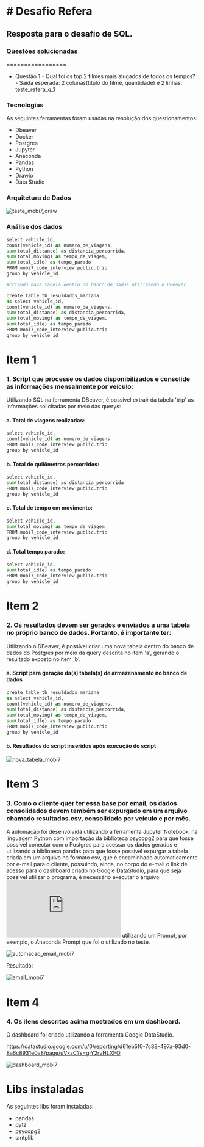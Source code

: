 # # Desafio Refera
## Resposta para o desafio de SQL.
### Questões solucionadas
=================
<!--ts-->
  * Questão 1 - Qual foi os top 2 filmes mais alugados de todos os tempos?
              - Saída esperada: 2 colunas(título do filme, quantidade) e 2 linhas.
  [teste_refera_q_1](https://github.com/marifascio/images1/blob/main/QUERY_1.png)
  
### Tecnologias

As seguintes ferramentas foram usadas na resolução dos questionamentos:

- Dbeaver
- Docker
- Postgres
- Jupyter
- Anaconda
- Pandas
- Python
- Drawio
- Data Studio

### Arquitetura de Dados

![teste_mobi7_draw](https://github.com/marifascio/images/blob/main/Diagrama.drawio.png)

### Análise dos dados

```python
select vehicle_id, 
count(vehicle_id) as numero_de_viagens,
sum(total_distance) as distancia_percorrida,
sum(total_moving) as tempo_de_viagem,
sum(total_idle) as tempo_parado
FROM mobi7_code_interview.public.trip
group by vehicle_id

#criando nova tabela dentro do banco de dados utilizando o DBeaver

create table tb_resuldados_mariana
as select vehicle_id, 
count(vehicle_id) as numero_de_viagens,
sum(total_distance) as distancia_percorrida,
sum(total_moving) as tempo_de_viagem,
sum(total_idle) as tempo_parado
FROM mobi7_code_interview.public.trip
group by vehicle_id
```

# Item 1

### 1.	Script que processe os dados disponibilizados e consolide as informações mensalmente por veículo:
Utilizando SQL na ferramenta DBeaver, é possível extrair da tabela 'trip' as informações solicitadas por meio das querys:

#### a.	Total de viagens realizadas:
```python
select vehicle_id, 
count(vehicle_id) as numero_de_viagens
FROM mobi7_code_interview.public.trip
group by vehicle_id
```

#### b.	Total de quilômetros percorridos:
```python
select vehicle_id, 
sum(total_distance) as distancia_percorrida
FROM mobi7_code_interview.public.trip
group by vehicle_id
```

#### c.	Total de tempo em movimento:
```python
select vehicle_id, 
sum(total_moving) as tempo_de_viagem
FROM mobi7_code_interview.public.trip
group by vehicle_id
```

#### d.	Total tempo parado:
```python
select vehicle_id, 
sum(total_idle) as tempo_parado
FROM mobi7_code_interview.public.trip
group by vehicle_id
```

# Item 2 

### 2.	Os resultados devem ser gerados e enviados a uma tabela no próprio banco de dados. Portanto, é importante ter:
Utilizando o DBeaver, é possível criar uma nova tabela dentro do banco de dados do Postgres por meio da query descrita no item 'a', gerando o resultado exposto no item 'b'.

#### a.	Script para geração da(s) tabela(s) de armazenamento no banco de dados
```python
create table tb_resuldados_mariana
as select vehicle_id, 
count(vehicle_id) as numero_de_viagens,
sum(total_distance) as distancia_percorrida,
sum(total_moving) as tempo_de_viagem,
sum(total_idle) as tempo_parado
FROM mobi7_code_interview.public.trip
group by vehicle_id
```

#### b.	Resultados do script inseridos após execução do script
![nova_tabela_mobi7](https://github.com/marifascio/images/blob/main/tabela_resultados.png)

# Item 3 

### 3.	Como o cliente quer ter essa base por email, os dados consolidados devem também ser expurgado em um arquivo chamado resultados.csv, consolidado por veículo e por mês.

A automação foi desenvolvida utilizando a ferramenta Jupyter Notebook, na linguagem Python com importação da biblioteca psycopg2 para que fosse possível conectar com o Postgres para acessar os dados gerados e utilizando a biblioteca pandas para que fosse possível expurgar a tabela criada em um arquivo no formato csv, que é encaminhado automaticamente por e-mail para o cliente, possuindo, ainda, no corpo do e-mail o link de acesso para o dashboard criado no Google DataStudio, para que seja possível utilizar o programa, é necessário executar o arquivo ![arquivo_py_mobi7](https://github.com/marifascio/dataengineer/blob/main/automacao_query_email_mobi7.py) utilizando um Prompt, por exemplo, o Anaconda Prompt que foi o utilizado no teste.

![automacao_email_mobi7](https://github.com/marifascio/images/blob/main/automacao_query_email_mobi7.jpeg)

Resultado:

![email_mobi7](https://github.com/marifascio/images/blob/main/email_mobi7.png)
 
# Item 4 
### 4.	Os itens descritos acima mostrados em um dashboard.

O dashboard foi criado utilizando a ferramenta Google DataStudio.

https://datastudio.google.com/u/0/reporting/d61eb5f0-7c88-497a-93d0-8a6c8931e0a8/page/uVxzC?s=glY2rvHLXFQ

![dashboard_mobi7](https://github.com/marifascio/images/blob/main/dashboard.png)

# Libs instaladas

As seguintes libs foram instaladas:

- pandas
- pytz
- psycopg2
- smtplib
